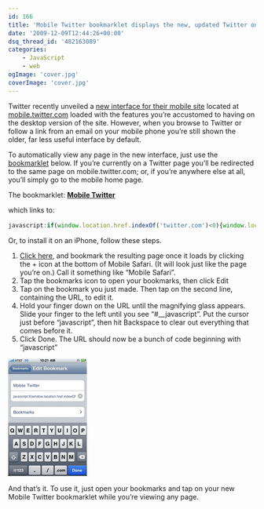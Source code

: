 ```yaml
---
id: 166
title: 'Mobile Twitter bookmarklet displays the new, updated Twitter on your smartphone'
date: '2009-12-09T12:44:26+00:00'
dsq_thread_id: '482163089'
categories:
    - JavaScript
    - web
ogImage: 'cover.jpg'
coverImage: 'cover.jpg'
---
```


Twitter recently unveiled a [new interface for their mobile site](http://mashable.com/2009/12/03/twitter-mobile-3/) located at [mobile.twitter.com](http://mobile.twitter.com) loaded with the features you’re accustomed to having on the desktop version of the site. However, when you browse to Twitter or follow a link from an email on your mobile phone you’re still shown the older, far less useful interface by default.

To automatically view any page in the new interface, just use the [bookmarklet](http://en.wikipedia.org/wiki/Bookmarklet) below. If you’re currently on a Twitter page you’ll be redirected to the same page on mobile.twitter.com; or, if you’re anywhere else at all, you’ll simply go to the mobile home page.

The bookmarklet: <a href="javascript:if(window.location.href.indexOf('twitter.com')<0){window.location.host='mobile.twitter.com'} else if(window.location.host!=='mobile.twitter.com'){window.location.host='mobile.twitter.com';}">**Mobile Twitter**</a>

which links to:

```js
javascript:if(window.location.href.indexOf('twitter.com')<0){window.location.href='http://mobile.twitter.com/'} else if(window.location.href.indexOf('mobile.twitter.com')<0){window.location.href=window.location.href.replace(/(\w+\.)?twitter\.com/,'mobile.twitter.com');}
```

Or, to install it on an iPhone, follow these steps.

1. <a href="#___javascript:if(window.location.href.indexOf('twitter.com')<0){window.location.host='mobile.twitter.com'} else if(window.location.host!=='mobile.twitter.com'){window.location.host='mobile.twitter.com';}">Click here</a>, and bookmark the resulting page once it loads by clicking the + icon at the bottom of Mobile Safari. (It will look just like the page you’re on.) Call it something like “Mobile Safari”.
2. Tap the bookmarks icon to open your bookmarks, then click Edit
3. Tap on the bookmark you just made. Then tap on the second line, containing the URL, to edit it.
4. Hold your finger down on the URL until the magnifying glass appears. Slide your finger to the left until you see “#\_\_javascript”. Put the cursor just before “javascript”, then hit Backspace to clear out everything that comes before it.
5. Click Done. The URL should now be a bunch of code beginning with “javascript”

![Edit bookmark dialog with the fields filled in](edit-bookmark.png)

And that’s it. To use it, just open your bookmarks and tap on your new Mobile Twitter bookmarklet while you’re viewing any page.
